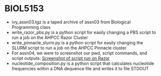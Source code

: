 # BIOL5153
* ivy_assn03.tgz is a taped archive of assn03 from Biological Programming class 
* write_razor_pbs.py is a python script for easily changing a PBS script to run a job on the AHPCC Razor Cluster 
* write_pinnacle_slurm.py is a python script for easily changing the SLURM script to run a job on the AHPCC Pinnacle cluster
* For assn04, we were to screenshot our pwd, script commands, and script outputs: [Screenshot of script run on Razor](assn04_AHPCC_ScriptRun.png)
* nucleotide_composition.py is a python script that calculates nucleotide frequencies within a DNA dequence file and writes it to file STDOUT
